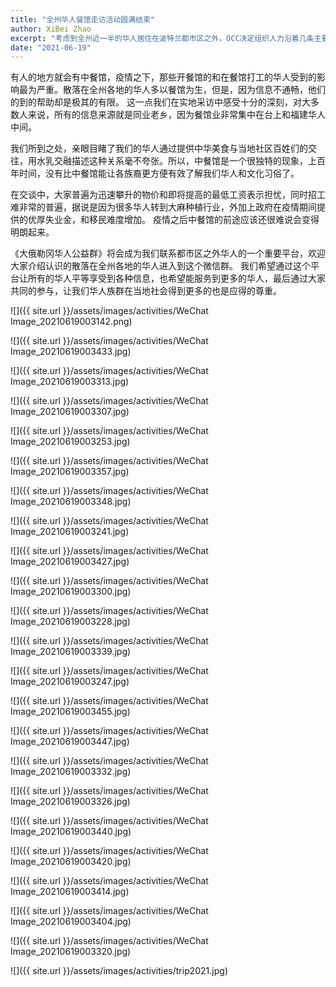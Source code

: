```yaml
---
title: "全州华人餐馆走访活动圆满结束"
author: XiBei Zhao
excerpt: "考虑到全州近一半的华人居住在波特兰都市区之外，OCC决定组织人力沿着几条主要高速公路分头走访各地的华人。 一方面给大家带去救助款，另外一方面希望能组建《大俄勒冈华人公益微信群》，以此把社区公益信息，包括可以帮助到华人的资讯及时转达给各地华人。 "
date: "2021-06-19"
---
```


有人的地方就会有中餐馆，疫情之下，那些开餐馆的和在餐馆打工的华人受到的影响最为严重。散落在全州各地的华人多以餐馆为生，但是，因为信息不通畅，他们的到的帮助却是极其的有限。 这一点我们在实地采访中感受十分的深刻，对大多数人来说，所有的信息来源就是同业老乡，因为餐馆业非常集中在台上和福建华人中间。

我们所到之处，亲眼目睹了我们的华人通过提供中华美食与当地社区百姓们的交往，用水乳交融描述这种关系毫不夸张。所以，中餐馆是一个很独特的现象，上百年时间，没有比中餐馆能让各族裔更方便有效了解我们华人和文化习俗了。

在交谈中，大家普遍为迅速攀升的物价和即将提高的最低工资表示担忧，同时招工难非常的普遍，据说是因为很多华人转到大麻种植行业，外加上政府在疫情期间提供的优厚失业金，和移民难度增加。 疫情之后中餐馆的前途应该还很难说会变得明朗起来。

《大俄勒冈华人公益群》将会成为我们联系都市区之外华人的一个重要平台，欢迎大家介绍认识的散落在全州各地的华人进入到这个微信群。 我们希望通过这个平台让所有的华人平等享受到各种信息，也希望能服务到更多的华人，最后通过大家共同的参与，让我们华人族群在当地社会得到更多的也是应得的尊重。


![]({{ site.url }}/assets/images/activities/WeChat Image_20210619003142.png)

![]({{ site.url }}/assets/images/activities/WeChat Image_20210619003433.jpg)

![]({{ site.url }}/assets/images/activities/WeChat Image_20210619003313.jpg)

![]({{ site.url }}/assets/images/activities/WeChat Image_20210619003307.jpg)

![]({{ site.url }}/assets/images/activities/WeChat Image_20210619003253.jpg)

![]({{ site.url }}/assets/images/activities/WeChat Image_20210619003357.jpg)

![]({{ site.url }}/assets/images/activities/WeChat Image_20210619003348.jpg)

![]({{ site.url }}/assets/images/activities/WeChat Image_20210619003241.jpg)

![]({{ site.url }}/assets/images/activities/WeChat Image_20210619003427.jpg)

![]({{ site.url }}/assets/images/activities/WeChat Image_20210619003300.jpg)

![]({{ site.url }}/assets/images/activities/WeChat Image_20210619003228.jpg)

![]({{ site.url }}/assets/images/activities/WeChat Image_20210619003339.jpg)

![]({{ site.url }}/assets/images/activities/WeChat Image_20210619003247.jpg)

![]({{ site.url }}/assets/images/activities/WeChat Image_20210619003455.jpg)

![]({{ site.url }}/assets/images/activities/WeChat Image_20210619003447.jpg)

![]({{ site.url }}/assets/images/activities/WeChat Image_20210619003332.jpg)

![]({{ site.url }}/assets/images/activities/WeChat Image_20210619003326.jpg)

![]({{ site.url }}/assets/images/activities/WeChat Image_20210619003440.jpg)

![]({{ site.url }}/assets/images/activities/WeChat Image_20210619003420.jpg)

![]({{ site.url }}/assets/images/activities/WeChat Image_20210619003414.jpg)

![]({{ site.url }}/assets/images/activities/WeChat Image_20210619003404.jpg)

![]({{ site.url }}/assets/images/activities/WeChat Image_20210619003320.jpg)

![]({{ site.url }}/assets/images/activities/trip2021.jpg)
